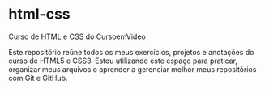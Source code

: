 # html-css
Curso de HTML e CSS do CursoemVideo

Este repositório reúne todos os meus exercícios, projetos e anotações do curso de HTML5 e CSS3.
Estou utilizando este espaço para praticar, organizar meus arquivos e aprender a gerenciar melhor meus repositórios com Git e GitHub.
